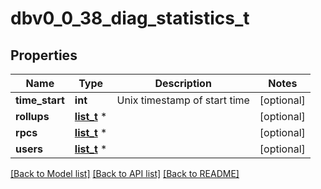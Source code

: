 # dbv0_0_38_diag_statistics_t

## Properties
Name | Type | Description | Notes
------------ | ------------- | ------------- | -------------
**time_start** | **int** | Unix timestamp of start time | [optional] 
**rollups** | [**list_t**](dbv0_0_38_diag_statistics_rollups_inner.md) \* |  | [optional] 
**rpcs** | [**list_t**](dbv0_0_38_diag_statistics_rpcs_inner.md) \* |  | [optional] 
**users** | [**list_t**](dbv0_0_38_diag_statistics_users_inner.md) \* |  | [optional] 

[[Back to Model list]](../README.md#documentation-for-models) [[Back to API list]](../README.md#documentation-for-api-endpoints) [[Back to README]](../README.md)


